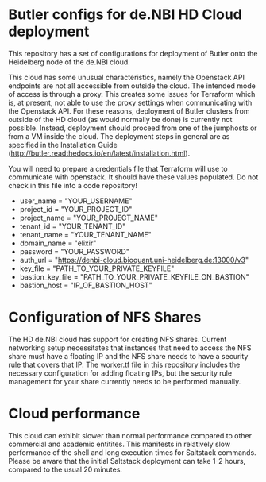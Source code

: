 # Butler configs for de.NBI HD Cloud deployment

This repository has a set of configurations for deployment of Butler onto the Heidelberg node of the de.NBI cloud.

This cloud has some unusual characteristics, namely the Openstack API endpoints are not all accessible from outside the cloud. The intended mode of access is through a proxy. This creates some issues for Terraform which is, at present, not able to use the proxy settings when communicating with the Openstack API. For these reasons, deployment of Butler clusters from outside of the HD cloud (as would normally be done) is currently not possible. Instead, deployment should proceed from one of the jumphosts or from a VM inside the cloud. The deployment steps in general are as specified in the Installation Guide (http://butler.readthedocs.io/en/latest/installation.html).

You will need to prepare a credentials file that Terraform will use to communicate with openstack. It should have these values populated. Do not check in this file into a code repository!


* user_name = "YOUR_USERNAME"
* project_id = "YOUR_PROJECT_ID"
* project_name = "YOUR_PROJECT_NAME"
* tenant_id = "YOUR_TENANT_ID"
* tenant_name = "YOUR_TENANT_NAME"
* domain_name = "elixir"
* password = "YOUR_PASSWORD"
* auth_url = "https://denbi-cloud.bioquant.uni-heidelberg.de:13000/v3"
* key_file = "PATH_TO_YOUR_PRIVATE_KEYFILE"
* bastion_key_file = "PATH_TO_YOUR_PRIVATE_KEYFILE_ON_BASTION"
* bastion_host = "IP_OF_BASTION_HOST"


# Configuration of NFS Shares

The HD de.NBI cloud has support for creating NFS shares. Current networking setup necessitates that instances that need to access the NFS share must have a floating IP and the NFS share needs to have a security rule that covers that IP. The worker.tf file in this repository includes the necessary configuration for adding floating IPs, but the security rule management for your share currently needs to be performed manually.

# Cloud performance

This cloud can exhibit slower than normal performance compared to other commercial and academic entitites. This manifests in relatively slow performance of the shell and long execution times for Saltstack commands. Please be aware that the initial Saltstack deployment can take 1-2 hours, compared to the usual 20 minutes.

